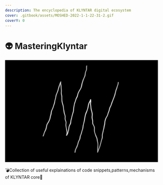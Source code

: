 ```yaml
---
description: The encyclopedia of KLYNTAR digital ecosystem
cover: .gitbook/assets/MOSHED-2022-1-1-22-31-2.gif
coverY: 0
---
```


# 👽 MasteringKlyntar

![](.gitbook/assets/MOSHED-2022-1-1-22-31-2.gif)

💣Collection of useful explainations of code snippets,patterns,mechanisms of KLYNTAR core🧨
